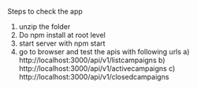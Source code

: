 Steps to check the app

1. unzip the folder
2. Do npm install at root level
3. start server with npm start
4. go to browser and test the apis with following urls
    a) http://localhost:3000/api/v1/listcampaigns
    b) http://localhost:3000/api/v1/activecampaigns
    c) http://localhost:3000/api/v1/closedcampaigns
